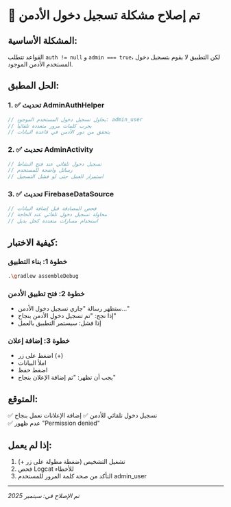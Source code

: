 # 🔧 تم إصلاح مشكلة تسجيل دخول الأدمن

## المشكلة الأساسية:
القواعد تتطلب `auth != null` و `admin === true`، لكن التطبيق لا يقوم بتسجيل دخول المستخدم الأدمن الموجود.

## الحل المطبق:

### 1. ✅ تحديث AdminAuthHelper
```java
// يحاول تسجيل دخول المستخدم الموجود: admin_user
// يجرب كلمات مرور متعددة تلقائياً
// يتحقق من دور الأدمن في قاعدة البيانات
```

### 2. ✅ تحديث AdminActivity  
```java
// تسجيل دخول تلقائي عند فتح النشاط
// رسائل واضحة للمستخدم
// استمرار العمل حتى لو فشل التسجيل
```

### 3. ✅ تحديث FirebaseDataSource
```java
// فحص المصادقة قبل إضافة البيانات
// محاولة تسجيل دخول تلقائي عند الحاجة
// استخدام مسارات متعددة كحل بديل
```

## كيفية الاختبار:

### خطوة 1: بناء التطبيق
```bash
.\gradlew assembleDebug
```

### خطوة 2: فتح تطبيق الأدمن
- ستظهر رسالة "جاري تسجيل دخول الأدمن..."
- إذا نجح: "تم تسجيل دخول الأدمن بنجاح"
- إذا فشل: سيستمر التطبيق بالعمل

### خطوة 3: إضافة إعلان
- اضغط على زر (+)
- املأ البيانات
- اضغط حفظ
- يجب أن تظهر: "تم إضافة الإعلان بنجاح"

## المتوقع:
✅ تسجيل دخول تلقائي للأدمن
✅ إضافة الإعلانات تعمل بنجاح  
✅ عدم ظهور "Permission denied"

## إذا لم يعمل:
1. تشغيل التشخيص (ضغطة مطولة على زر +)
2. فحص Logcat للأخطاء
3. التأكد من صحة كلمة المرور للمستخدم admin_user

---
*تم الإصلاح في: سبتمبر 2025*
